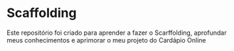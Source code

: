 # Scaffolding
 Este repositório foi criado para aprender a fazer o Scarffolding, aprofundar meus conhecimentos e aprimorar o meu projeto do Cardápio Online
